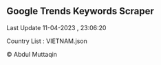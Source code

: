 

## Google Trends Keywords Scraper 
 
Last Update 11-04-2023 , 23:06:20

Country List :
VIETNAM.json



© Abdul Muttaqin 
